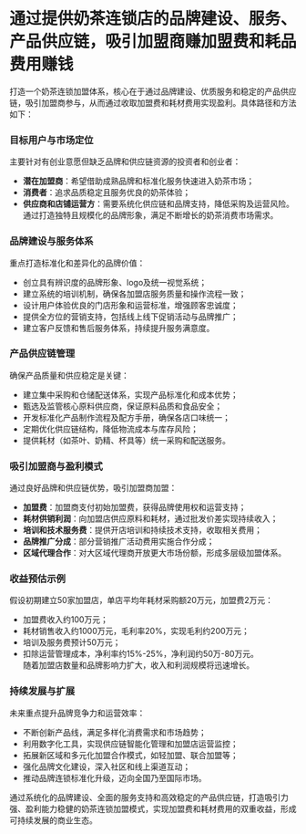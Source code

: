 # 通过提供奶茶连锁店的品牌建设、服务、产品供应链，吸引加盟商赚加盟费和耗品费用赚钱

打造一个奶茶连锁加盟体系，核心在于通过品牌建设、优质服务和稳定的产品供应链，吸引加盟商参与，从而通过收取加盟费和耗材费用实现盈利。具体路径和方法如下：

### 目标用户与市场定位  
主要针对有创业意愿但缺乏品牌和供应链资源的投资者和创业者：  
* **潜在加盟商**：希望借助成熟品牌和标准化服务快速进入奶茶市场；  
* **消费者**：追求品质稳定且服务优良的奶茶体验；  
* **供应商和店铺运营方**：需要系统化供应链和品牌支持，降低采购及运营风险。  
通过打造独特且规模化的品牌形象，满足不断增长的奶茶消费市场需求。

### 品牌建设与服务体系  
重点打造标准化和差异化的品牌价值：  
* 创立具有辨识度的品牌形象、logo及统一视觉系统；  
* 建立系统的培训机制，确保各加盟店服务质量和操作流程一致；  
* 设计用户体验优良的门店形象和运营标准，增强顾客忠诚度；  
* 提供全方位的营销支持，包括线上线下促销活动与品牌推广；  
* 建立客户反馈和售后服务体系，持续提升服务满意度。

### 产品供应链管理  
确保产品质量和供应稳定是关键：  
* 建立集中采购和仓储配送体系，实现产品标准化和成本优势；  
* 甄选及监管核心原料供应商，保证原料品质和食品安全；  
* 开发标准化产品制作流程及配方手册，确保各店口味统一；  
* 定期优化供应链结构，降低物流成本与库存风险；  
* 提供耗材（如茶叶、奶精、杯具等）统一采购和配送服务。

### 吸引加盟商与盈利模式  
通过良好品牌和供应链优势，吸引加盟商加盟：  
* **加盟费**：加盟商支付初始加盟费，获得品牌使用权和运营支持；  
* **耗材供销利润**：向加盟店供应原料和耗材，通过批发价差实现持续收入；  
* **培训和技术服务费**：提供开店培训和持续技术支持，收取相关费用；  
* **品牌推广分成**：部分营销推广活动费用实施合作分成；  
* **区域代理合作**：对大区域代理商开放更大市场份额，形成多层级加盟体系。

### 收益预估示例  
假设初期建立50家加盟店，单店平均年耗材采购额20万元，加盟费2万元：  
* 加盟费收入约100万元；  
* 耗材销售收入约1000万元，毛利率20%，实现毛利约200万元；  
* 培训及服务费预计50万元；  
* 扣除运营管理成本，净利率约15%-25%，净利润约50万-80万元。  
随着加盟店数量和品牌影响力扩大，收入和利润规模将迅速增长。

### 持续发展与扩展  
未来重点提升品牌竞争力和运营效率：  
* 不断创新产品线，满足多样化消费需求和市场趋势；  
* 利用数字化工具，实现供应链智能化管理和加盟店运营监控；  
* 拓展新区域和多元化加盟合作模式，如轻加盟、联合加盟等；  
* 强化品牌文化建设，深入社区和线上渠道互动；  
* 推动品牌连锁标准化升级，迈向全国乃至国际市场。

通过系统化的品牌建设、全面的服务支持和高效稳定的产品供应链，打造吸引力强、盈利能力稳健的奶茶连锁加盟模式，实现加盟费和耗材费用的双重收益，形成可持续发展的商业生态。